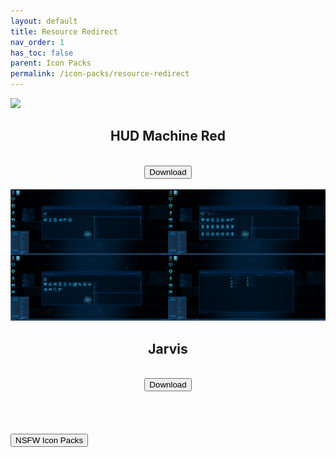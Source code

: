 ```yaml
---
layout: default
title: Resource Redirect
nav_order: 1
has_toc: false
parent: Icon Packs
permalink: /icon-packs/resource-redirect
---
```


<!-- 
{: .note }
> {: .opaque }
> 
>
> 
-->

<div style="gallery">
<div class="card">
<div class="responsive">
<img src="https://the-back-room.info/assets/images/icons/resource redirect/HUD-MACHINE-RED-ICONS.jpg" />
</div>
<div class="container">
<h2 class="text-small" style="text-align:center">HUD Machine Red</h2>
</div>
<br />
<span class="fs-3">
<div align="center" class="text-small">
<a href="https://github.com/The-Back-Room/HUD-Machine-Icon-Packs-for-Resource-Redirect/archive/refs/heads/main.zip" target="_blank">
<button type="button" name="button" class="btn">Download</button></a> 
</div>
</span>
<br />
</div>
<div class="card">
<div class="responsive">
<img src="https://github.com/The-Back-Room/Jarvis-Icon-Pack-for-Resource-Redirect/raw/main/Jarvis/Extra/Preview.png?raw=true" />
</div>
<div class="container">
<h2 class="text-small" style="text-align:center">Jarvis</h2>
</div>
<br />
<span class="fs-3">
<div align="center" class="text-small">
<a href="https://github.com/The-Back-Room/Jarvis-Icon-Pack-for-Resource-Redirect/archive/refs/heads/main.zip" target="_blank">
<button type="button" name="button" class="btn">Download</button></a> 
</div>
</span>
<br />
</div>
</div>
<br /><br />
<!-- ////////////////////////////////////////////////////////////////////////////////////////////////////////////////////// -->
<br />
<a href="/icon-packs/resource-redirect/nsfw">
<button type="button" name="button" class="btn">NSFW Icon Packs</button></a> 
<br />
<!-- ////////////////////////////////////////////////////////////////////////////////////////////////////////////////////// -->